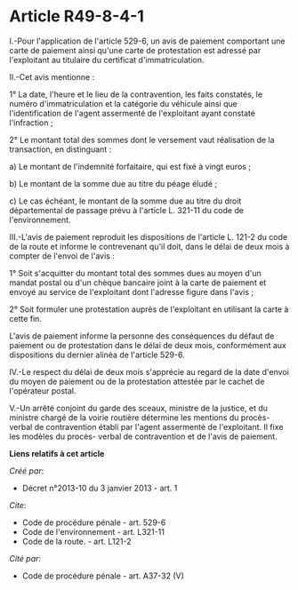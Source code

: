 # Article R49-8-4-1

I.-Pour l'application de l'article 529-6, un avis de paiement comportant une carte de paiement ainsi qu'une carte de
protestation est adressé par l'exploitant au titulaire du certificat d'immatriculation. 

II.-Cet avis mentionne : 

1° La date, l'heure et le lieu de la contravention, les faits constatés, le numéro d'immatriculation et la catégorie du
véhicule ainsi que l'identification de l'agent assermenté de l'exploitant ayant constaté l'infraction ; 

2° Le montant total des sommes dont le versement vaut réalisation de la transaction, en distinguant : 

a) Le montant de l'indemnité forfaitaire, qui est fixé à vingt euros ; 

b) Le montant de la somme due au titre du péage éludé ; 

c) Le cas échéant, le montant de la somme due au titre du droit départemental de passage prévu à l'article L. 321-11 du code
de l'environnement. 

III.-L'avis de paiement reproduit les  dispositions de l'article L. 121-2 du code de la route  et informe le contrevenant
qu'il doit, dans le délai de deux mois à compter de l'envoi de l'avis : 

1° Soit s'acquitter du montant total des sommes dues au moyen d'un mandat postal ou d'un chèque bancaire joint à la carte de
paiement et envoyé au service de l'exploitant dont l'adresse figure dans l'avis ; 

2° Soit formuler une protestation auprès de l'exploitant en utilisant la carte à cette fin. 

L'avis de paiement informe la personne des conséquences du défaut de paiement ou de protestation dans le délai de deux mois,
conformément aux dispositions du dernier alinéa de l'article 529-6. 

IV.-Le respect du délai de deux mois s'apprécie au regard de la date d'envoi du moyen de paiement ou de la protestation
attestée par le cachet de l'opérateur postal. 

V.-Un arrêté conjoint du garde des sceaux, ministre de la justice, et du ministre chargé de la voirie routière détermine les
mentions du procès-verbal de contravention établi par l'agent assermenté de l'exploitant. Il fixe les modèles du procès-
verbal de contravention et de l'avis de paiement.

**Liens relatifs à cet article**

_Créé par_:

  - Décret n°2013-10 du 3 janvier 2013 - art. 1

_Cite_:

  - Code de procédure pénale - art. 529-6
  - Code de l'environnement - art. L321-11
  - Code de la route. - art. L121-2

_Cité par_:

  - Code de procédure pénale - art. A37-32 (V)
